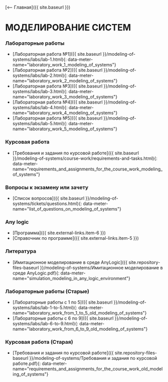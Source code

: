 [⟵ Главная]({{ site.baseurl }})

# **МОДЕЛИРОВАНИЕ СИСТЕМ**

### **Лабораторные работы**
* [Лабораторная работа №1]({{ site.baseurl }}/modeling-of-systems/labs/lab-1.html){: data-meter-name="laboratory_work_1_modeling_of_systems"}
* [Лабораторная работа №2]({{ site.baseurl }}/modeling-of-systems/labs/lab-2.html){: data-meter-name="laboratory_work_2_modeling_of_systems"}
* [Лабораторная работа №3]({{ site.baseurl }}/modeling-of-systems/labs/lab-3.html){: data-meter-name="laboratory_work_3_modeling_of_systems"}
* [Лабораторная работа №4]({{ site.baseurl }}/modeling-of-systems/labs/lab-4.html){: data-meter-name="laboratory_work_4_modeling_of_systems"}
* [Лабораторная работа №5]({{ site.baseurl }}/modeling-of-systems/labs/lab-5.html){: data-meter-name="laboratory_work_5_modeling_of_systems"}

### **Курсовая работа**
* [Требования и задания по курсовой работе]({{ site.baseurl }}/modeling-of-systems/course-work/requirements-and-tasks.html){: data-meter-name="requirements_and_assignments_for_the_course_work_modeling_of_systems"}

### **Вопросы к экзамену или зачету**
* [Список вопросов]({{ site.baseurl }}/modeling-of-systems/tickets/questions.html){: data-meter-name="list_of_questions_on_modeling_of_systems"}

### **Any logic**
* [Программа]({{ site.external-links.item-6 }})
* [Справочник по программе]({{ site.external-links.item-5 }})

### **Литература**
* [Имитационное моделирование в среде AnyLogic]({{ site.repository-files-baseurl }}/modeling-of-systems/Имитационное моделирование в среде AnyLogic.pdf){: data-meter-name="simulation_modeling_in_any_logic_environment"}

### **Лабораторные работы (Старые)**
* [Лабораторные работы с 1 по 5]({{ site.baseurl }}/modeling-of-systems/labs/lab-1-to-5.html){: data-meter-name="laboratory_work_from_1_to_5_old_modeling_of_systems"}
* [Лабораторные работы с 6 по 9]({{ site.baseurl }}/modeling-of-systems/labs/lab-6-to-9.html){: data-meter-name="laboratory_work_from_6_to_9_old_modeling_of_systems"}

### **Курсовая работа (Старая)**
* [Требования и задания по курсовой работе]({{ site.repository-files-baseurl }}/modeling-of-systems/Требования и задания по курсовой работе.pdf){: data-meter-name="requirements_and_assignments_for_the_course_work_old_modeling_of_systems"}
